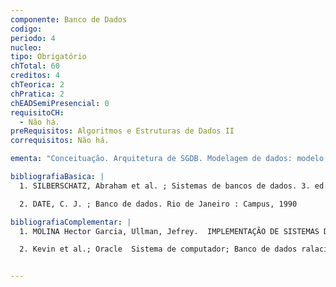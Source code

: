 ```yaml
---
componente: Banco de Dados
codigo:  
periodo: 4
nucleo:
tipo: Obrigatório
chTotal: 60 
creditos: 4
chTeorica: 2 
chPratica: 2 
chEADSemiPresencial: 0
requisitoCH:
  - Não há.
preRequisitos: Algoritmos e Estruturas de Dados II
correquisitos: Não há.

ementa: "Conceituação. Arquitetura de SGDB. Modelagem de dados: modelo E-R e suas variações, abstrações por agregação e generalização. Modelos de representação (relacional, hierárquico e redes). Normalização e manutenção da integridade. Arquitetura de Sistemas de Bancos de Dados, SQL."

bibliografiaBasica: |
  1. SILBERSCHATZ, Abraham et al. ; Sistemas de bancos de dados. 3. ed. 778p. São Paulo : Makron Books, 1997

  2. DATE, C. J. ; Banco de dados. Rio de Janeiro : Campus, 1990

bibliografiaComplementar: |
  1. MOLINA Hector Garcia, Ullman, Jefrey.  IMPLEMENTAÇÃO DE SISTEMAS DE BANCO DE DADOS  ED. CAMPUS LONEY.

  2. Kevin et al.; Oracle  Sistema de computador; Banco de dados ralacional - Oracle Rio de Janeiro: Campus, 2000.


---
```

